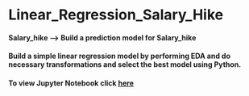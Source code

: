# Linear_Regression_Salary_Hike
#### Salary_hike --> Build a prediction model for Salary_hike   
#### Build a simple linear regression model by performing EDA and do necessary transformations and select the best model using Python.

#### To view Jupyter Notebook click [here](https://github.com/sneha14sawant/Linear_Regression_Salary_Hike/blob/27952b0a8b18194264e41b43ff6662866405593a/Code/simple%20linear%20regression%20model----Salary%20hike.ipynb)
